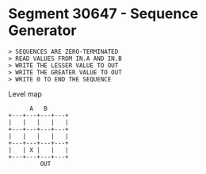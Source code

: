 # Segment 30647 - Sequence Generator

```
> SEQUENCES ARE ZERO-TERMINATED
> READ VALUES FROM IN.A AND IN.B
> WRITE THE LESSER VALUE TO OUT
> WRITE THE GREATER VALUE TO OUT
> WRITE 0 TO END THE SEQUENCE
```

Level map

```
      A   B
+---+---+---+---+
|   |   |   |   |
+---+---+---+---+
|   |   |   |   |
+---+---+---+---+
|   | X |   |   |
+---+---+---+---+
         OUT
```

